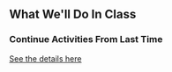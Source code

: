 ## What We'll Do In Class

### Continue Activities From Last Time

[See the details here](session.html?num=18)
